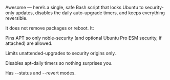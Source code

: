 Awesome — here’s a single, safe Bash script that locks Ubuntu to security-only updates, disables the daily auto-upgrade timers, and keeps everything reversible.

It does not remove packages or reboot. It:

Pins APT so only noble-security (and optional Ubuntu Pro ESM security, if attached) are allowed.

Limits unattended-upgrades to security origins only.

Disables apt-daily timers so nothing surprises you.

Has --status and --revert modes.
